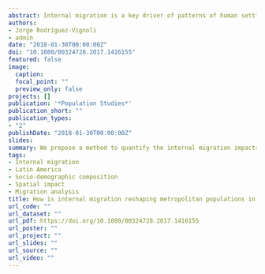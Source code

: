 ```yaml
---
abstract: Internal migration is a key driver of patterns of human settlement and socio-economic development, but little is known about its compositional impacts. Exploiting the wide availability of census data, we propose a method to quantify the internal migration impacts on local population structures, and estimate these impacts for eight large Latin American cities. We show that internal migration generally had small feminizing, downgrading educational, and demographic window effects&#58; reducing the local sex ratio, lowering the average years of schooling, and raising the share of working-age population due to an increased young adult population. Over time, a rise in the proportion of males and a drop in the share of the young adult population moving into cities reduced the feminizing and demographic window effects. Concurrently, a rise in the average years of schooling associated with people moving into cities attenuated the downgrading impact of internal migration on local education levels.
authors:
- Jorge Rodríguez-Vignoli
- admin
date: "2018-01-30T00:00:00Z"
doi: "10.1080/00324728.2017.1416155"
featured: false
image:
  caption: 
  focal_point: ""
  preview_only: false
projects: []
publication: '*Population Studies*'
publication_short: ""
publication_types:
- "2"
publishDate: "2018-01-30T00:00:00Z"
slides: 
summary: We propose a method to quantify the internal migration impacts on local population structures, and estimate these impacts for eight large Latin American cities.
tags:
- Internal migration
- Latin America
- Socio-demographic composition
- Spatial impact
- Migration analysis
title: How is internal migration reshaping metropolitan populations in Latin America? A new method and new evidence
url_code: ""
url_dataset: ""
url_pdf: https://doi.org/10.1080/00324728.2017.1416155
url_poster: ""
url_project: ""
url_slides: ""
url_source: ""
url_video: ""
---
```


